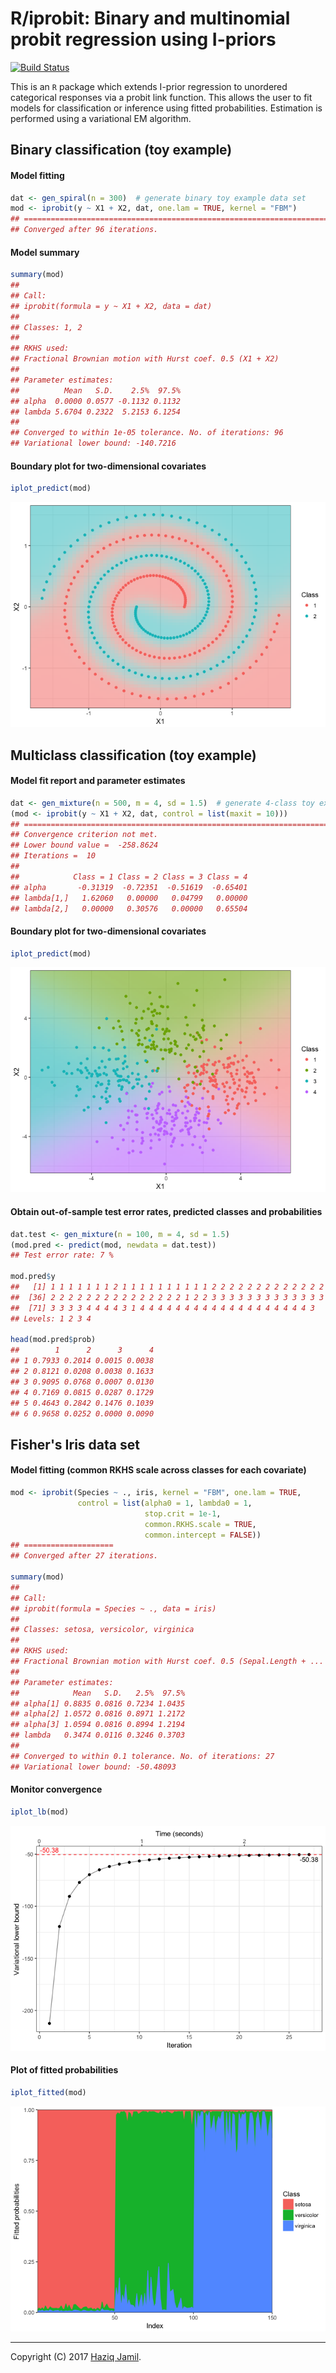 R/iprobit: Binary and multinomial probit regression using I-priors
================

[![Build Status](https://travis-ci.org/haziqjamil/iprobit.svg?branch=master)](https://travis-ci.org/haziqjamil/iprobit)

This is an `R` package which extends I-prior regression to unordered categorical responses via a probit link function. This allows the user to fit models for classification or inference using fitted probabilities. Estimation is performed using a variational EM algorithm.

Binary classification (toy example)
-----------------------------------

#### Model fitting

``` r
dat <- gen_spiral(n = 300)  # generate binary toy example data set
mod <- iprobit(y ~ X1 + X2, dat, one.lam = TRUE, kernel = "FBM")
## ========================================================================
## Converged after 96 iterations.
```

#### Model summary

``` r
summary(mod)
## 
## Call:
## iprobit(formula = y ~ X1 + X2, data = dat)
## 
## Classes: 1, 2 
## 
## RKHS used:
## Fractional Brownian motion with Hurst coef. 0.5 (X1 + X2) 
## 
## Parameter estimates:
##          Mean   S.D.    2.5%  97.5%
## alpha  0.0000 0.0577 -0.1132 0.1132
## lambda 5.6704 0.2322  5.2153 6.1254
## 
## Converged to within 1e-05 tolerance. No. of iterations: 96
## Variational lower bound: -140.7216
```

#### Boundary plot for two-dimensional covariates

``` r
iplot_predict(mod)
```

![](README_files/figure-markdown_github/unnamed-chunk-3-1.png)

Multiclass classification (toy example)
---------------------------------------

#### Model fit report and parameter estimates

``` r
dat <- gen_mixture(n = 500, m = 4, sd = 1.5)  # generate 4-class toy example data set
(mod <- iprobit(y ~ X1 + X2, dat, control = list(maxit = 10)))
## ===========================================================================
## Convergence criterion not met.
## Lower bound value =  -258.8624 
## Iterations =  10 
## 
##            Class = 1 Class = 2 Class = 3 Class = 4
## alpha       -0.31319  -0.72351  -0.51619  -0.65401
## lambda[1,]   1.62060   0.00000   0.04799   0.00000
## lambda[2,]   0.00000   0.30576   0.00000   0.65504
```

#### Boundary plot for two-dimensional covariates

``` r
iplot_predict(mod)
```

![](README_files/figure-markdown_github/unnamed-chunk-5-1.png)

#### Obtain out-of-sample test error rates, predicted classes and probabilities

``` r
dat.test <- gen_mixture(n = 100, m = 4, sd = 1.5)
(mod.pred <- predict(mod, newdata = dat.test))
## Test error rate: 7 %

mod.pred$y
##   [1] 1 1 1 1 1 1 1 2 1 1 1 1 1 1 1 1 1 1 2 2 2 2 2 2 2 2 2 2 2 2 2 2 2 3 2
##  [36] 2 2 2 2 2 2 2 2 2 2 2 2 2 2 2 1 2 2 3 3 3 3 3 3 3 3 3 3 3 3 3 3 3 3 3
##  [71] 3 3 3 3 4 4 4 4 3 1 4 4 4 4 4 4 4 4 4 4 4 4 4 4 4 4 4 4 4 3
## Levels: 1 2 3 4

head(mod.pred$prob)
##        1      2      3      4
## 1 0.7933 0.2014 0.0015 0.0038
## 2 0.8121 0.0208 0.0038 0.1633
## 3 0.9095 0.0768 0.0007 0.0130
## 4 0.7169 0.0815 0.0287 0.1729
## 5 0.4643 0.2842 0.1476 0.1039
## 6 0.9658 0.0252 0.0000 0.0090
```

Fisher's Iris data set
----------------------

#### Model fitting (common RKHS scale across classes for each covariate)

``` r
mod <- iprobit(Species ~ ., iris, kernel = "FBM", one.lam = TRUE,
               control = list(alpha0 = 1, lambda0 = 1, 
                              stop.crit = 1e-1,
                              common.RKHS.scale = TRUE, 
                              common.intercept = FALSE))
## ====================
## Converged after 27 iterations.

summary(mod)
## 
## Call:
## iprobit(formula = Species ~ ., data = iris)
## 
## Classes: setosa, versicolor, virginica 
## 
## RKHS used:
## Fractional Brownian motion with Hurst coef. 0.5 (Sepal.Length + ... + Petal.Width) 
## 
## Parameter estimates:
##            Mean   S.D.   2.5%  97.5%
## alpha[1] 0.8835 0.0816 0.7234 1.0435
## alpha[2] 1.0572 0.0816 0.8971 1.2172
## alpha[3] 1.0594 0.0816 0.8994 1.2194
## lambda   0.3474 0.0116 0.3246 0.3703
## 
## Converged to within 0.1 tolerance. No. of iterations: 27
## Variational lower bound: -50.48093
```

#### Monitor convergence

``` r
iplot_lb(mod)
```

![](README_files/figure-markdown_github/unnamed-chunk-8-1.png)

#### Plot of fitted probabilities

``` r
iplot_fitted(mod)
```

![](README_files/figure-markdown_github/unnamed-chunk-9-1.png)

------------------------------------------------------------------------

Copyright (C) 2017 [Haziq Jamil](http://haziqj.ml).
